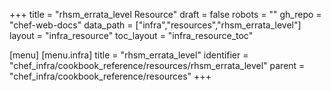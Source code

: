 +++
title = "rhsm_errata_level Resource"
draft = false
robots = ""
gh_repo = "chef-web-docs"
data_path = ["infra","resources","rhsm_errata_level"]
layout = "infra_resource"
toc_layout = "infra_resource_toc"

[menu]
  [menu.infra]
    title = "rhsm_errata_level"
    identifier = "chef_infra/cookbook_reference/resources/rhsm_errata_level"
    parent = "chef_infra/cookbook_reference/resources"
+++

<!-- The contents of this page are automatically generated from the rhsm_errata_level.yaml file in the data directory. -->
<!-- To suggest a change, edit the https://github.com/chef/chef/blob/main/lib/chef/resource/rhsm_errata_level.rb file
      and submit a pull request to the https://github.com/chef/chef repository. -->
